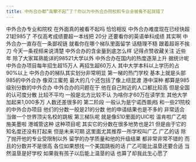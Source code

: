 ```yaml
---
title: 中外合办都“高攀不起”了？你以为中外合办院校和专业会被看不起就错了
---
```

中外合办专业和院校
在外面真的被看不起吗
恰恰相反
中外合办难度现在已经快超21赶985了
不仅高考成绩要超一本线把 20分
还要看你的英语单科成绩
其实啊
中外合办一直存在一条鄙视链
就看你在哪个梯队里面留学
话糙理不糙
跟着超哥不挨刀
今天一条视频来说清楚
中外合办的含金量到底怎么样
记得点赞收藏关注
近些年
除了大家耳熟能详的98521大学以外
中外合办在国内的热度逐渐上升
据统计呢
中外合办项目每年招生超15万人
再招生超60万人
其中大学本科以上学历的占90%以上
中外合办的梯队其实划分非常明显
第一梯的热门学校
基本上就是头部985的中外合办
像双江蜜苑
最大的几个还包括了像上纽昆渡
港中深种
都算是985级别分数的中外合办
中外合办的问题在于
他在自己附近的人口都比较高
但是全国的认可度分散
比较不平均
一般是北方比较不认
为啥你才60万在读学生
其他大学加起来1,000多万
人数还差很多的
第二阶段
一般认为是宁诺西普j档
和一些21院校的中外合办项目
他们的分数一般是21的分数
他的申请结果也是不多的
非常适合
当做一个世界顶尖名校的跳板
第三梯队呢
就是像S10里面的UIC啦
温肯啦广乙啦
施美墨啦
港城管这种
这种项目呢
其实它的分数在很多地势也是21
但是由于它的知名度还没有打起来
但是未来可期
这里面尤其推荐一所学校叫广乙
广乙的话
除了抛开他的专业受限制以外
留学的办学质量和他的升级结果
都非常非常不错的
而且的分数并不是很高
各位如果想找一个美国跳板的话
广乙可能比温垦还要合适
当然温垦是好学校
如果我有孩子以后能上温垦的话
也算了却我此生心愿了
